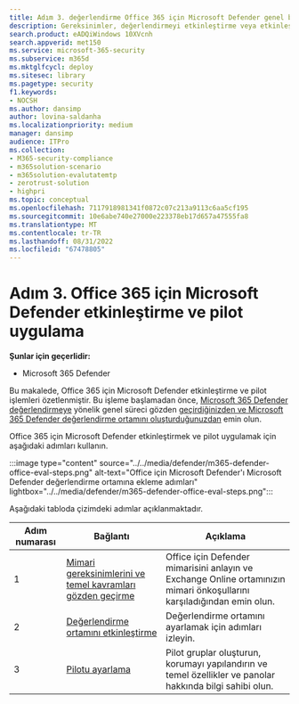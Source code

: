 ```yaml
---
title: Adım 3. değerlendirme Office 365 için Microsoft Defender genel bakış
description: Gereksinimler, değerlendirmeyi etkinleştirme veya etkinleştirme ve pilotu ayarlama dahil olmak üzere bir MDO pilotu ayarlama adımlarını öğrenmek için bu genel bakışı kullanın.
search.product: eADQiWindows 10XVcnh
search.appverid: met150
ms.service: microsoft-365-security
ms.subservice: m365d
ms.mktglfcycl: deploy
ms.sitesec: library
ms.pagetype: security
f1.keywords:
- NOCSH
ms.author: dansimp
author: lovina-saldanha
ms.localizationpriority: medium
manager: dansimp
audience: ITPro
ms.collection:
- M365-security-compliance
- m365solution-scenario
- m365solution-evalutatemtp
- zerotrust-solution
- highpri
ms.topic: conceptual
ms.openlocfilehash: 7117918981341f0872c07c213a9113c6aa5cf195
ms.sourcegitcommit: 10e6abe740e27000e223378eb17d657a47555fa8
ms.translationtype: MT
ms.contentlocale: tr-TR
ms.lasthandoff: 08/31/2022
ms.locfileid: "67478805"
---
```

# <a name="step-3-enable-and-pilot-microsoft-defender-for-office-365"></a>Adım 3. Office 365 için Microsoft Defender etkinleştirme ve pilot uygulama

**Şunlar için geçerlidir:**
- Microsoft 365 Defender

Bu makalede, Office 365 için Microsoft Defender etkinleştirme ve pilot işlemleri özetlenmiştir. Bu işleme başlamadan önce, [Microsoft 365 Defender değerlendirmeye](eval-overview.md) yönelik genel süreci gözden [geçirdiğinizden ve Microsoft 365 Defender değerlendirme ortamını oluşturduğunuzdan](eval-create-eval-environment.md) emin olun. 
<br>

Office 365 için Microsoft Defender etkinleştirmek ve pilot uygulamak için aşağıdaki adımları kullanın.

:::image type="content" source="../../media/defender/m365-defender-office-eval-steps.png" alt-text="Office için Microsoft Defender'ı Microsoft Defender değerlendirme ortamına ekleme adımları" lightbox="../../media/defender/m365-defender-office-eval-steps.png":::

Aşağıdaki tabloda çizimdeki adımlar açıklanmaktadır.

| Adım numarası | Bağlantı  |Açıklama  |
|---------|---------|---------|
|1|[Mimari gereksinimlerini ve temel kavramları gözden geçirme](eval-defender-office-365-architecture.md)    | Office için Defender mimarisini anlayın ve Exchange Online ortamınızın mimari önkoşullarını karşıladığından emin olun.       |
|2|[Değerlendirme ortamını etkinleştirme](eval-defender-office-365-enable-eval.md)     |   Değerlendirme ortamını ayarlamak için adımları izleyin.      |
|3|[Pilotu ayarlama ](eval-defender-office-365-pilot.md)    |    Pilot gruplar oluşturun, korumayı yapılandırın ve temel özellikler ve panolar hakkında bilgi sahibi olun.     |

